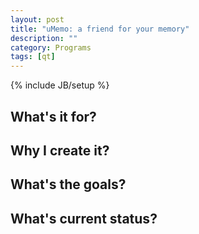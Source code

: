 ```yaml
---
layout: post
title: "uMemo: a friend for your memory"
description: ""
category: Programs
tags: [qt]
---
```

{% include JB/setup %}

## What's it for?

## Why I create it?

## What's the goals?

## What's current status?
